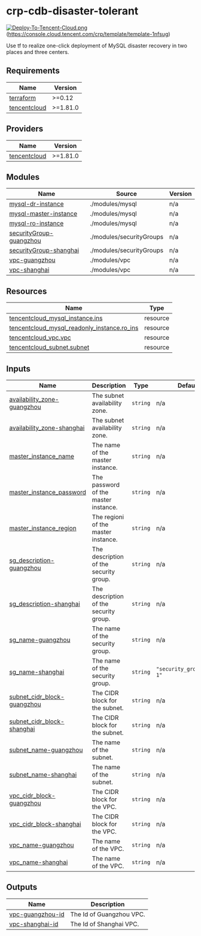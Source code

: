 # crp-cdb-disaster-tolerant

[![Deploy-To-Tencent-Cloud.png](https://i.postimg.cc/bYbn3v47/Deploy-To-Tencent-Cloud.png)](https://postimg.cc/grzr0Gzs)(https://console.cloud.tencent.com/crp/template/template-1nfsug)

Use tf to realize one-click deployment of MySQL disaster recovery in two places and three centers.

<!-- BEGIN_TF_DOCS -->
## Requirements

| Name | Version |
|------|---------|
| <a name="requirement_terraform"></a> [terraform](#requirement\_terraform) | >=0.12 |
| <a name="requirement_tencentcloud"></a> [tencentcloud](#requirement\_tencentcloud) | >=1.81.0 |

## Providers

| Name | Version |
|------|---------|
| <a name="provider_tencentcloud"></a> [tencentcloud](#provider\_tencentcloud) | >=1.81.0 |

## Modules

| Name | Source | Version |
|------|--------|---------|
| <a name="module_mysql-dr-instance"></a> [mysql-dr-instance](#module\_mysql-dr-instance) | ./modules/mysql | n/a |
| <a name="module_mysql-master-instance"></a> [mysql-master-instance](#module\_mysql-master-instance) | ./modules/mysql | n/a |
| <a name="module_mysql-ro-instance"></a> [mysql-ro-instance](#module\_mysql-ro-instance) | ./modules/mysql | n/a |
| <a name="module_securityGroup-guangzhou"></a> [securityGroup-guangzhou](#module\_securityGroup-guangzhou) | ./modules/securityGroups | n/a |
| <a name="module_securityGroup-shanghai"></a> [securityGroup-shanghai](#module\_securityGroup-shanghai) | ./modules/securityGroups | n/a |
| <a name="module_vpc-guangzhou"></a> [vpc-guangzhou](#module\_vpc-guangzhou) | ./modules/vpc | n/a |
| <a name="module_vpc-shanghai"></a> [vpc-shanghai](#module\_vpc-shanghai) | ./modules/vpc | n/a |

## Resources


| Name                                                                                                                                                    | Type |
|---------------------------------------------------------------------------------------------------------------------------------------------------------|------|
| [tencentcloud_mysql_instance.ins](https://registry.terraform.io/providers/tencentcloudstack/tencentcloud/latest/docs/resources/mysql_instance)             | resource |
| [tencentcloud_mysql_readonly_instance.ro_ins](https://registry.terraform.io/providers/tencentcloudstack/tencentcloud/latest/docs/resources/mysql_readonly_instance) | resource |
| [tencentcloud_vpc.vpc](https://registry.terraform.io/providers/tencentcloudstack/tencentcloud/latest/docs/data-sources/vpc)                        | resource |
| [tencentcloud_subnet.subnet](https://registry.terraform.io/providers/tencentcloudstack/tencentcloud/latest/docs/data-sources/subnet)                  | resource |

## Inputs

| Name | Description | Type | Default | Required |
|------|-------------|------|---------|:--------:|
| <a name="input_availability_zone-guangzhou"></a> [availability\_zone-guangzhou](#input\_availability\_zone-guangzhou) | The subnet availability zone. | `string` | n/a | yes |
| <a name="input_availability_zone-shanghai"></a> [availability\_zone-shanghai](#input\_availability\_zone-shanghai) | The subnet availability zone. | `string` | n/a | yes |
| <a name="input_master_instance_name"></a> [master\_instance\_name](#input\_master\_instance\_name) | The name of the master instance. | `string` | n/a | yes |
| <a name="input_master_instance_password"></a> [master\_instance\_password](#input\_master\_instance\_password) | The password of the master instance. | `string` | n/a | yes |
| <a name="input_master_instance_region"></a> [master\_instance\_region](#input\_master\_instance\_region) | The regioni of the master instance. | `string` | n/a | yes |
| <a name="input_sg_description-guangzhou"></a> [sg\_description-guangzhou](#input\_sg\_description-guangzhou) | The description of the security group. | `string` | n/a | yes |
| <a name="input_sg_description-shanghai"></a> [sg\_description-shanghai](#input\_sg\_description-shanghai) | The description of the security group. | `string` | n/a | yes |
| <a name="input_sg_name-guangzhou"></a> [sg\_name-guangzhou](#input\_sg\_name-guangzhou) | The name of the security group. | `string` | n/a | yes |
| <a name="input_sg_name-shanghai"></a> [sg\_name-shanghai](#input\_sg\_name-shanghai) | The name of the security group. | `string` | `"security_group_name-1"` | no |
| <a name="input_subnet_cidr_block-guangzhou"></a> [subnet\_cidr\_block-guangzhou](#input\_subnet\_cidr\_block-guangzhou) | The CIDR block for the subnet. | `string` | n/a | yes |
| <a name="input_subnet_cidr_block-shanghai"></a> [subnet\_cidr\_block-shanghai](#input\_subnet\_cidr\_block-shanghai) | The CIDR block for the subnet. | `string` | n/a | yes |
| <a name="input_subnet_name-guangzhou"></a> [subnet\_name-guangzhou](#input\_subnet\_name-guangzhou) | The name of the subnet. | `string` | n/a | yes |
| <a name="input_subnet_name-shanghai"></a> [subnet\_name-shanghai](#input\_subnet\_name-shanghai) | The name of the subnet. | `string` | n/a | yes |
| <a name="input_vpc_cidr_block-guangzhou"></a> [vpc\_cidr\_block-guangzhou](#input\_vpc\_cidr\_block-guangzhou) | The CIDR block for the VPC. | `string` | n/a | yes |
| <a name="input_vpc_cidr_block-shanghai"></a> [vpc\_cidr\_block-shanghai](#input\_vpc\_cidr\_block-shanghai) | The CIDR block for the VPC. | `string` | n/a | yes |
| <a name="input_vpc_name-guangzhou"></a> [vpc\_name-guangzhou](#input\_vpc\_name-guangzhou) | The name of the VPC. | `string` | n/a | yes |
| <a name="input_vpc_name-shanghai"></a> [vpc\_name-shanghai](#input\_vpc\_name-shanghai) | The name of the VPC. | `string` | n/a | yes |

## Outputs

| Name | Description |
|------|-------------|
| <a name="output_vpc-guangzhou-id"></a> [vpc-guangzhou-id](#output\_vpc-guangzhou-id) | The Id of Guangzhou VPC. |
| <a name="output_vpc-shanghai-id"></a> [vpc-shanghai-id](#output\_vpc-shanghai-id) | The Id of Shanghai VPC. |
<!-- END_TF_DOCS -->
